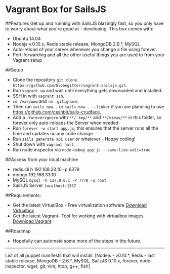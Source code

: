 # Vagrant Box for SailsJS

##Features
Get up and running with SailsJS blazingly fast, so you only have to worry about what you're good at - developing. This box comes with:
* Ubuntu 14.04
* Nodejs v.0.10.x, Redis stable release, MongoDB 2.6.*, MySQL
* Auto-reload of your server whenever you change a file using forever.
* Port-forwarding and all the other useful things you are used to from your Vagrant setup


##Setup
* Clone the repository `git clone https://github.com/Globegitter/vagrant-sailsjs.git`.
* Run `vagrant up` and wait until everything gets downoaded and installed.
* SSH in with `vagrant ssh`.
* `cd /var/www` and `rm .gitignore`.
* Then run `sails new .` or `sails new . --linker` if you are planning to use https://github.com/cashbit/sails-crudface.
* Add a `.foreverignore` with `**/.tmp/**` and `**/views/**` in this folder, so forever only auto-reloads the Server when needed.
* Run `forever -w start app.js`, this ensures that the server runs all the time and updates on any code change.
* Run `sails generate api user` or whatever - Happy coding!
* Shut down with `vagrant halt`.
* Run node inspector via `node-debug app.js --save-live-edit=true`


##Access from your local machine

* redis.cli h 192.168.33.10 -p 6379
* mongo 192.168.33.10
* MySQL `mysql -h 127.0.0.1 -P 7778 -u root`
* SailsJS Server `localhost:1337`

##Requirements:
* Get the latest VirtualBox - Free virtualization software [Download Virtualbox](https://www.virtualbox.org/wiki/Downloads)
* Get the latest Vagrant- Tool for working with virtualbox images [Download Vagrant](https://www.vagrantup.com)

##Roadmap
* Hopefully can automate some more of the steps in the future.

---
List of all puppet manifests that will install: [Nodejs - v0.10.\*, Redis - last stable release, MongoDB - 2.6.\*, MySQL, SailsJS 0.10.x, forever, node-inspector, wget, git, vim, htop, g++, fish]
